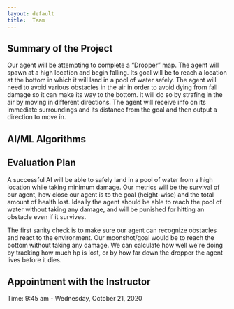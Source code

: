 ```yaml
---
layout: default
title:  Team
---
```


## Summary of the Project
Our agent will be attempting to complete a “Dropper” map. The agent will spawn at a high location and begin falling. Its goal will be to reach a location at the bottom in which it will land in a pool of water safely. The agent will need to avoid various obstacles in the air in order to avoid dying from fall damage so it can make its way to the bottom. It will do so by strafing in the air by moving in different directions. The agent will receive info on its immediate surroundings and its distance from the goal and then output a direction to move in.

## AI/ML Algorithms


## Evaluation Plan
A successful AI will be able to safely land in a pool of water from a high location while taking minimum damage. Our metrics will be the survival of our agent, how close our agent is to the goal (height-wise) and the total amount of health lost. Ideally the agent should be able to reach the pool of water without taking any damage, and will be punished for hitting an obstacle even if it survives.

The first sanity check is to make sure our agent can recognize obstacles and react to the environment. Our moonshot/goal would be to reach the bottom without taking any damage. 
We can calculate how well we're doing by tracking how much hp is lost, or by how far down the dropper the agent lives before it dies.

## Appointment with the Instructor
Time: 9:45 am - Wednesday, October 21, 2020
